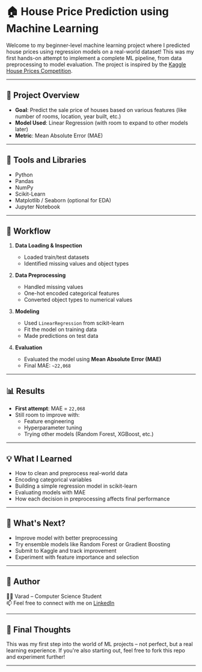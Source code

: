 # 🏠 House Price Prediction using Machine Learning

Welcome to my beginner-level machine learning project where I predicted house prices using regression models on a real-world dataset! This was my first hands-on attempt to implement a complete ML pipeline, from data preprocessing to model evaluation. The project is inspired by the [Kaggle House Prices Competition](https://www.kaggle.com/competitions/house-prices-advanced-regression-techniques).

---

## 📌 Project Overview

- **Goal**: Predict the sale price of houses based on various features (like number of rooms, location, year built, etc.)
- **Model Used**: Linear Regression (with room to expand to other models later)
- **Metric**: Mean Absolute Error (MAE)

---

## 🔧 Tools and Libraries

- Python
- Pandas
- NumPy
- Scikit-Learn
- Matplotlib / Seaborn (optional for EDA)
- Jupyter Notebook

---

## 🧠 Workflow

1. **Data Loading & Inspection**
   - Loaded train/test datasets
   - Identified missing values and object types

2. **Data Preprocessing**
   - Handled missing values
   - One-hot encoded categorical features
   - Converted object types to numerical values

3. **Modeling**
   - Used `LinearRegression` from scikit-learn
   - Fit the model on training data
   - Made predictions on test data

4. **Evaluation**
   - Evaluated the model using **Mean Absolute Error (MAE)**
   - Final MAE: `~22,068`

---

## 📊 Results

- **First attempt**: MAE = `22,068`
- Still room to improve with:
  - Feature engineering
  - Hyperparameter tuning
  - Trying other models (Random Forest, XGBoost, etc.)

---

## 💡 What I Learned

- How to clean and preprocess real-world data
- Encoding categorical variables
- Building a simple regression model in scikit-learn
- Evaluating models with MAE
- How each decision in preprocessing affects final performance

---

## 🚀 What's Next?

- Improve model with better preprocessing
- Try ensemble models like Random Forest or Gradient Boosting
- Submit to Kaggle and track improvement
- Experiment with feature importance and selection

---

## 📝 Author

👨‍💻 Varad – Computer Science Student  
📫 Feel free to connect with me on [LinkedIn](https://www.linkedin.com/)  


---

## 🌟 Final Thoughts

This was my first step into the world of ML projects – not perfect, but a real learning experience. If you're also starting out, feel free to fork this repo and experiment further!

---
